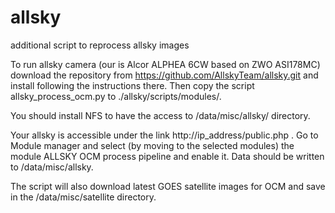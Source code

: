 # allsky
additional script to reprocess allsky images


To run allsky camera (our is Alcor ALPHEA 6CW based on ZWO ASI178MC) download the repository from https://github.com/AllskyTeam/allsky.git and install following the instructions there. Then copy the script allsky_process_ocm.py to ./allsky/scripts/modules/.

You should install NFS to have the access to /data/misc/allsky/ directory.

Your allsky is accessible under the link http://ip_address/public.php . Go to Module manager and select (by moving to the selected modules) the module ALLSKY OCM process pipeline and enable it. Data should be written to /data/misc/allsky.

The script will also download latest GOES satellite images for OCM and save in the /data/misc/satellite directory.